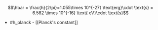 $$\hbar = \frac{h}{2\pi}=1.055\times 10^{-27} \text{erg}\cdot \text{s} = 6.582 \times 10^{-16} \text{ eV}\cdot \text{s}$$
- #h_planck - [[Planck's constant]]